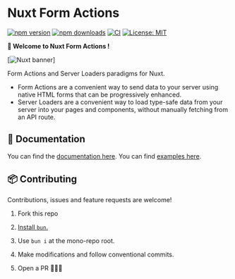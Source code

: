 # Nuxt Form Actions

[![npm version][npm-version-src]][npm-version-href]
[![npm downloads][npm-downloads-src]][npm-downloads-href]
[![CI](https://github.com/Hebilicious/form-actions-nuxt/actions/workflows/ci.yaml/badge.svg)](https://github.com/Hebilicious/form-actions-nuxt/actions/workflows/ci.yaml)
[![License: MIT](https://img.shields.io/badge/License-MIT-yellow.svg)](https://opensource.org/licenses/MIT)

[npm-version-src]: https://img.shields.io/npm/v/@hebilicious/form-actions-nuxt
[npm-version-href]: https://npmjs.com/package/@hebilicious/form-actions-nuxt
[npm-downloads-src]: https://img.shields.io/npm/dm/@hebilicious/form-actions-nuxt
[npm-downloads-href]: https://npmjs.com/package/@hebilicious/form-actions-nuxt

__🚀 Welcome to Nuxt Form Actions !__

[![Nuxt banner](./.github/assets/banner.svg)]

Form Actions and Server Loaders paradigms for Nuxt.

- Form Actions are a convenient way to send data to your server using native HTML forms that can be progressively enhanced.
- Server Loaders are a convenient way to load type-safe data from your server into your pages and components, without manually fetching from an API route.
  
## 📖 Documentation

You can find the [documentation here](https://form-actions-nuxt.pages.dev).
You can find [examples here](https://github.com/Hebilicious/form-actions-nuxt-examples).

## 📦 Contributing

Contributions, issues and feature requests are welcome!

1. Fork this repo

2. [Install `bun`.](https://bun.sh/docs/installation)

3. Use `bun i` at the mono-repo root.

4. Make modifications and follow conventional commits.

5. Open a PR 🚀🚀🚀
